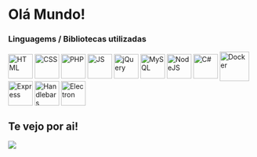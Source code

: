# Olá Mundo!

### Linguagems / Bibliotecas utilizadas

<div style="display: inline_block">
<img align="center" title="HTML" width="50px"  src="https://cdn.jsdelivr.net/gh/devicons/devicon/icons/html5/html5-original.svg" />
<img align="center" title="CSS" width="50px" src="https://cdn.jsdelivr.net/gh/devicons/devicon/icons/css3/css3-original.svg" />
<img align="center" title="PHP" width="50px" src="https://cdn.jsdelivr.net/gh/devicons/devicon/icons/php/php-original.svg" />
<img align="center" title="JS" width="50px" src="https://cdn.jsdelivr.net/gh/devicons/devicon/icons/javascript/javascript-original.svg" />
<img align="center" title="jQuery" width="50px" src="https://cdn.jsdelivr.net/gh/devicons/devicon/icons/jquery/jquery-original-wordmark.svg" />
<img align="center" title="MySQL" width="50px"  src="https://cdn.jsdelivr.net/gh/devicons/devicon/icons/mysql/mysql-original.svg" />
<img align="center" title="NodeJS" width="50px"  src="https://cdn.jsdelivr.net/gh/devicons/devicon/icons/nodejs/nodejs-original-wordmark.svg" />
<img align="center" title="C#" width="50px" src="https://cdn.jsdelivr.net/gh/devicons/devicon/icons/csharp/csharp-original.svg" />
<img align="center" title="Docker" width="60px"  src="https://cdn.jsdelivr.net/gh/devicons/devicon/icons/docker/docker-original.svg" />
<img align="center" title="Express" width="50px" src="https://cdn.jsdelivr.net/gh/devicons/devicon/icons/express/express-original.svg" />
<img align="center" title="Handlebars" width="50px" src="https://cdn.jsdelivr.net/gh/devicons/devicon/icons/handlebars/handlebars-original.svg" />
<img align="center" title="Electron" width="50px" src="https://cdn.jsdelivr.net/gh/devicons/devicon/icons/electron/electron-original.svg" />
<div>

## Te vejo por ai!
  
<img src="https://c.tenor.com/bCfpwMjfAi0AAAAC/cat-typing.gif" />
